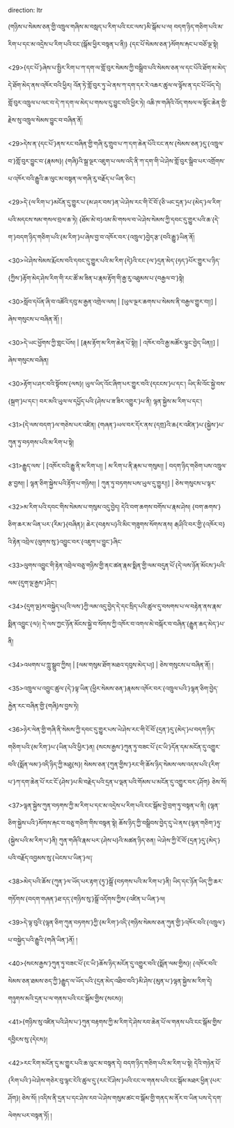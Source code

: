 direction: ltr

(གཉིས་པ་སེམས་ཅན་གྱི་འཁྲུལ་གཞིས་མ་བསླད་པ་རིག་པའི་ངང་ལས་)མི་སྒོམ་པ་ལ། བདག་ཉིད་གཅིག་པའི་མ་རིག་པ་དང་མ་འདྲེས་པ་རིག་པའི་ངང་(སྒོམ་ཕྱིར་བསྟན་པ་ནི།) {དང་པོ་སེམས་ཅན་}སོགས་རྐང་པ་བཅོ་ལྔ་སྟེ། 

<29>{དང་པོ་}ཞེས་པ་སྤྱིར་རིག་པ་ཀ་དག་ལ་གློ་བུར་སེམས་ཀྱི་བསྒྲིབ་པའི་སེམས་ཅན་ལ་དང་པོའི་ཐོག་མ་མེད་དེ་ཐོག་མེད་ནས་འཁོར་བའི་ཕྱིར། འོན་ཏེ་གློ་བུར་ཏུ་ཡེ་ནས་ཀ་དག་དར་རེ་འཆར་ཚུལ་ལ་ལྟོས་ན་དང་པོ་ཡོད་དེ། གློ་བུར་འཁྲུལ་པ་ལང་བ་དེ་ཀ་དག་ལ་མེད་པ་གསལ་དུ་བྱུང་བའི་ཕྱིར་ཏེ། འཆི་ཁ་གཞིའི་འོད་གསལ་ལ་སྟོང་ཆེན་གྱི་རྗེས་སུ་འཁྲུལ་སེམས་བྱུང་བ་བཞིན་ནོ། 

<29>དེས་ན་{དང་པོ་}ནས་རང་བཞིན་གྱི་གཞི་རུ་གྲུབ་པ་ཀ་དག་ཆེན་པོའི་ངང་ནས་{སེམས་ཅན་}དུ་{འཁྲུལ་བ་}གློ་བུར་བྱུང་བ་{རྣམས}། {གཞི}འི་སྒྲ་ལྔར་འཇུག་པ་ལས་འདི་ནི་ཀ་དག་གི་ཡེ་ཤེས་གློ་བུར་སྒྲིབ་པར་འགྲོགས་པ་འཁོར་བའི་རྒྱུའི་ཆ་ལུང་མ་བསྟན་ལ་གཞི་རུ་བརྗོད་པ་ཡིན་ཅིང༌། 

<29>དེ་{ལ་རིག་པ་}མངོན་དུ་གྱུར་པ་{མ་ཤར་བས་}ན་ཡེ་ཤེས་རང་གི་ངོ་བོ་{ཅི་ཡང་དྲན་}པ་{མེད་}ལ་རིག་པའི་མདངས་སམ་གསལ་བྲལ་ཆ་ཏེ། {ཐོམ་མེ་བ}འམ་མི་གསལ་བ་ཡེ་ཤེས་སེམས་ཀྱི་དབང་དུ་གྱུར་པའི་ཆ་{དེ་ག་}བདག་ཉིད་གཅིག་པའི་{མ་རིག་}པ་ཞེས་བྱ་བ་འཁོར་བར་{འཁྲུལ་}བྱེད་རྩ་{བའི་རྒྱུ་}ཡིན་ནོ། 

<30>ཡེ་ཤེས་སེམས་རྨོངས་བའི་དབང་དུ་གྱུར་པའི་མ་རིག་{དེ}འི་ངང་{ལ་}དྲན་མེད་{ཧད་}པོར་གྱུར་པ་ཉིད་{ཀྱིས་}རྟོག་མེད་ཤེས་རིག་གི་རང་ཚོ་མ་ཟིན་པ་རྣམ་རྟོག་གི་རྒྱ་རུ་འཐུམས་པ་{བརྒྱལ་བ་}སྟེ། 

<30>སློབ་དཔོན་ཞི་བ་འཚོའི་དབུ་མ་རྒྱན་འགྲེལ་ལས། | [ཡུལ་ལྔར་ཆགས་པ་སེམས་ནི་བརྒྱལ་གྱུར་བ།།] | ཞེས་གསུངས་པ་བཞིན་ནོ། །

<30>དེ་ཡང་ཕྱོགས་ཀྱི་གླང་པོས། | [རྣམ་རྟོག་མ་རིག་ཆེན་པོ་སྟེ།། | འཁོར་བའི་རྒྱ་མཚོར་ལྟུང་བྱེད་ཡིན།།] | ཞེས་གསུངས་བཞིན། 

<30>རྟོག་པ་ཤར་བའི་སྟོབས་{ལས}། ཡུལ་ཡིད་འོང་ཞིག་པར་གྱུར་བའི་{དངངས་}པ་དང༌། ཡིད་མི་འོང་སྐྱེ་བས་{སྐྲག་}པ་དང༌། བར་མའི་ཡུལ་ལ་དཔྱོད་པའི་{ཤེས་པ་ཟ་ཟིར་འགྱུར་}པ་ནི། ལྷན་སྐྱེས་མ་རིག་པ་དང༌། 

<31>{དེ་ལས་བདག་}ལ་གཅེས་པར་འཛིན། {གཞན་}ཡལ་བར་དོར་ནས་{དགྲ}འི་ཆ{ར་འཛིན་}པ་{སྐྱེས་}པ་ཀུན་ཏུ་བཏགས་པའི་མ་རིག་པ་སྟེ། 

<31>རྒྱུད་ལས་ | [འཁོར་བའི་རྒྱུ་ནི་མ་རིག་པ།། | མ་རིག་པ་ནི་རྣམ་པ་གསུམ།། | བདག་ཉིད་གཅིག་པས་འཁྲུལ་རྩ་བྱས།། | ལྷན་ཅིག་སྐྱེས་པའི་རྟོག་པ་གཉིས།། | ཀུན་ཏུ་བཏགས་པས་ཡུལ་དུ་གྱུར།།] | ཅེས་གསུངས་པ་ལྟར་

<32>མ་རིག་པའི་དབང་གིས་སེམས་པ་གསུམ་འདུ་བྱེད། དེའི་བག་ཆགས་བགོས་པ་རྣམ་ཤེས། {བག་ཆགས་}ཅིག་ཆར་མ་ཡིན་པར་{རིམ་}{བཞིན}། ཆེར་{བརྟས་པ}འི་མིང་གཟུགས་སོགས་ནས། རྒ་ཤིའི་བར་གྱི་{འཁོར་བ}འི་རྟེན་འབྲེལ་{ལུགས་སུ་}འབྱུང་བར་{འཇུག་པ་བྱུང་}ཞིང་

<33>ལུགས་འབྱུང་གི་རྟེན་འབྲེལ་བཅུ་གཉིས་གྱི་ནང་ཚན་རྣམ་སྨིན་གྱི་ལམ་བདུན་པོ་{དེ་ལས་ཉོན་མོངས་}པའི་ལམ་{དུག་ལྔ་རྒྱས་}ཤིང༌། 

<34>{དུག་ལྔ}ས་བསྐྱེད་པ{འི་ལས་}ཀྱི་ལམ་འདུ་བྱེད་དེ་དང་སྲིད་པའི་ཚུལ་དུ་བསགས་པ་ལ་བརྟེན་ནས་རྣམ་སྨིན་འབྱུང་{ལ}། དེ་ལས་ཀྱང་ཉོན་མོངས་སྐྱེ་བ་སོགས་ཀྱི་འཁོར་བ་འགལ་མེ་བསྐོར་བ་བཞིན་{རྒྱུན་ཆད་མེད་}པ་ནི། 

<34>འཕགས་པ་ཀླུ་སྒྲུབ་ཀྱིས། | [ལམ་གསུམ་ཐོག་མཐའ་དབུས་མེད་པ།] | ཅེས་གསུངས་པ་བཞིན་ནོ། །

<35>འཁྲུལ་པ་འབྱུང་ཚུལ་{དེ་}ལྟ་ཡིན་{ཕྱིར་སེམས་ཅན་}རྣམས་འཁོར་བར་{འཁྲུལ་པའི་}ལྷན་ཅིག་བྱེད་རྐྱེན་རང་བཞིན་གྱི་{གཞི}ས་བྱས་ཏེ། 

<36>ཉེར་ལེན་གྱི་གཞི་ནི་སེམས་ཀྱི་དབང་དུ་གྱུར་པས་ཡེ་ཤེས་རང་གི་ངོ་བོ་{དྲན་}དུ་{མེད་}པ་བདག་ཉིད་གཅིག་པའི་{མ་རིག་}པ་{ཡིན་པའི་ཕྱིར་}ན། {སངས་རྒྱས་}ཀུན་ཏུ་བཟང་པོ་{ང་ཡི་}དོན་དམ་མངོན་དུ་འགྱུར་བའི་{སྨོན་ལམ་}འདི་ཉིད་ཀྱི་མཐུ{ས}། སེམས་ཅན་{ཀུན་གྱིས་}རང་གི་ཆོས་ཉིད་སེམས་ལས་འདས་པའི་{རིག་པ་}ཀ་དག་ཆེན་པོ་རང་ངོ་{ཤེས་}པ་མི་བརྗེད་པའི་དྲན་པ་ལྡན་པའི་གོམས་པ་མངོན་དུ་འགྱུར་བར་{ཤོག} ཅེས་སོ། 

<37>ལྷན་སྐྱེས་ཀུན་བཏགས་ཀྱི་མ་རིག་པ་དང་མ་འདྲེས་པ་རིག་པའི་ངང་སྒོམ་བྱེ་བྲག་ཏུ་བསྟན་པ་ནི། {ལྷན་ཅིག་སྐྱེས་པའི་}སོགས་རྐང་བ་བཅུ་གཅིག་གིས་བསྟན་སྟེ། ཆོས་ཉིད་ཀྱི་བསྒྲིབས་བྱེད་དུ་ཡེ་ནས་{ལྷན་གཅིག་}ཏུ་{སྐྱེས་པའི་མ་རིག་པ་}ནི། ཀུན་གཞིའི་རྣམ་པར་{ཤེས་པ}འི་མཚན་ཉིད་ཅན། ཡེ་ཤེས་ཀྱི་ངོ་བོ་{དྲན་}དུ་{མེད་}པའི་བརྗོད་འབྱམས་སུ་{ཡེངས་པ་ཡིན་}ལ༑ 

<38>མེད་པའི་ཆོས་{ཀུན་}ལ་ཡོད་པར་རྟག་{ཏུ་}སྒྲོ་{བཏགས་པའི་མ་རིག་པ་}ནི། ཡིད་དང་ཉོན་ཡིད་ཀྱི་ཆར་གཏོགས་{བདག་གཞན་}ཐ་དད་{གཉིས་སུ་}སྒྲོ་འདོགས་ཀྱིས་{འཛིན་པ་ཡིན་}ལ། 

<39>དེ་ལྟ་བུའི་{ལྷན་ཅིག་ཀུན་བཏགས་}ཀྱི་{མ་རིག་}འདི་{གཉིས་སེམས་ཅན་ཀུན་གྱི་}འཁོར་བའི་{འཁྲུལ་}པ་བསྐྱེད་པའི་རྒྱུའི་{གཞི་ཡིན་}ནོ། །

<40>{སངས་རྒྱས་}ཀུན་ཏུ་བཟང་པོ་{ང་ཡི་}ཆོས་ཉིད་མངོན་དུ་འགྱུར་བའི་{སྨོན་ལམ་གྱིས}། {འཁོར་བའི་སེམས་ཅན་ཐམས་ཅད་ཀྱི་}རྒྱུད་ལ་ཡོད་པའི་{དྲན་མེད་འཐིབ་བའི་}མི་ཤེས་{མུན་པ་}ལྷན་སྐྱེས་མ་རིག་དེ། གཉུགས་མའི་དྲན་པ་ལ་གནས་པའི་ངང་སྒོམ་གྱིས་{སངས}། 

<41>{གཉིས་སུ་འཛིན་པའི་ཤེས་པ་}ཀུན་བརྟགས་ཀྱི་མ་རིག་དེ་ཤེས་རབ་ཆེན་པོ་ལ་གནས་པའི་ངང་སྒོམ་གྱིས་དབྱིངས་སུ་{དེངས}། 

<42>རང་རིག་མངོན་དུ་མ་གྱུར་པའི་ཆ་ལུང་མ་བསྟན་དེ། བདག་ཉིད་གཅིག་པའི་མ་རིག་པ་སྟེ། དེའི་གཉེན་པོ་{རིག་པའི་}ཡེ་ཤེས་གཅེར་བུ་ལྷང་ངེའི་ཚུལ་དུ་{རང་ངོ་ཤེས་}པའི་ངང་ལ་གནས་པའི་ངང་སྒོམ་མཐར་ཕྱིན་{པར་ཤོག}། ཅེས་སོ།  །འདིས་ནི་དྲན་པ་དང་ཤེས་རབ་ཡེ་ཤེས་གསུམ་ཚང་བ་སྒོམ་གྱི་གནད་མ་ནོར་བ་ཡིན་པས་དེ་དག་ལེགས་པར་བསྟན་ཏོ། །
